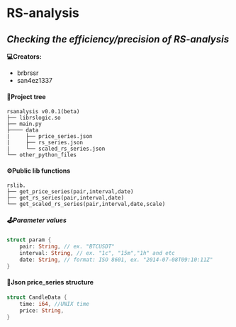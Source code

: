 # RS-analysis
***Checking the efficiency/precision of RS-analysis***
--
**💻Creators:**
- brbrssr
- san4ez1337
#### 🌲Project tree
```
rsanalysis v0.0.1(beta)
├── librslogic.so
├── main.py
├──── data
|     ├── price_series.json
|     ├── rs_series.json
|     └── scaled_rs_series.json
└── other_python_files
```
#### ⚙️Public lib functions
```
rslib.
├── get_price_series(pair,interval,date)
├── get_rs_series(pair,interval,date)
└── get_scaled_rs_series(pair,interval,date,scale)
```
##### 🕹Parameter values
```Rust
struct param {
	pair: String, // ex. "BTCUSDT"
	interval: String, // ex. "1c", "15m","1h" and etc
	date: String, // format: ISO 8601, ex. "2014-07-08T09:10:11Z"
}
```
#### 🧮Json price_series structure
``` Rust
struct CandleData {
    time: i64, //UNIX time
    price: String,
}
```

